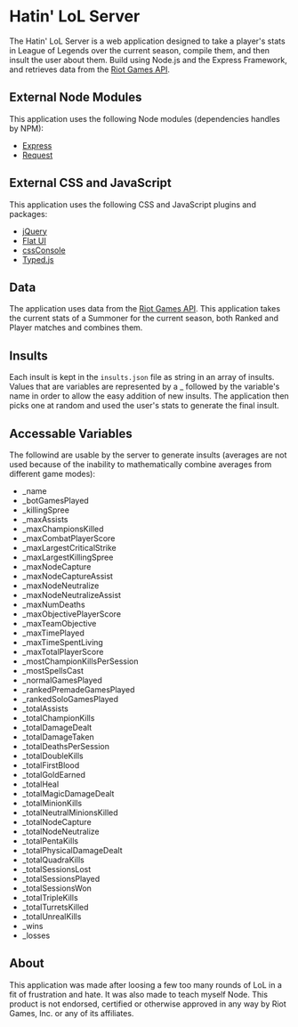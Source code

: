 Hatin' LoL Server
=================
The Hatin' LoL Server is a web application designed to take a player's stats in League of Legends over the current season, compile them, and then insult the user about them.  Build using Node.js and the Express Framework, and retrieves data from the [Riot Games API](https://developer.riotgames.com/ "Riot Games API").

External Node Modules
---------------------
This application uses the following Node modules (dependencies handles by NPM):
- [Express](http://expressjs.com/ "Express")
- [Request](https://github.com/mikeal/request "Request")

External CSS and JavaScript
---------------------------
This application uses the following CSS and JavaScript plugins and packages:
- [jQuery](http://jquery.com "jQuery")
- [Flat UI](http://designmodo.github.io/Flat-UI/ "Flat UI")
- [cssConsole](https://github.com/michalkow/cssConsole "cssConsole")
- [Typed.js](http://www.mattboldt.com/demos/typed-js/ "Typed.js")

Data
----
The application uses data from the [Riot Games API](https://developer.riotgames.com/ "Riot Games API").  This application takes the current stats of a Summoner for the current season, both Ranked and Player matches and combines them.

Insults
-------
Each insult is kept in the `insults.json` file as string in an array of insults.  Values that are variables are represented by a _ followed by the variable's name in order to allow the easy addition of new insults.  The application then picks one at random and used the user's stats to generate the final insult.

Accessable Variables
---------------------
The followind are usable by the server to generate insults (averages are not used because of the inability to mathematically combine averages from different game modes):
- _name
- _botGamesPlayed
- _killingSpree
- _maxAssists
- _maxChampionsKilled
- _maxCombatPlayerScore
- _maxLargestCriticalStrike
- _maxLargestKillingSpree
- _maxNodeCapture
- _maxNodeCaptureAssist
- _maxNodeNeutralize
- _maxNodeNeutralizeAssist
- _maxNumDeaths
- _maxObjectivePlayerScore
- _maxTeamObjective
- _maxTimePlayed
- _maxTimeSpentLiving
- _maxTotalPlayerScore
- _mostChampionKillsPerSession
- _mostSpellsCast
- _normalGamesPlayed
- _rankedPremadeGamesPlayed
- _rankedSoloGamesPlayed
- _totalAssists
- _totalChampionKills
- _totalDamageDealt
- _totalDamageTaken
- _totalDeathsPerSession
- _totalDoubleKills
- _totalFirstBlood
- _totalGoldEarned
- _totalHeal
- _totalMagicDamageDealt
- _totalMinionKills
- _totalNeutralMinionsKilled
- _totalNodeCapture
- _totalNodeNeutralize
- _totalPentaKills
- _totalPhysicalDamageDealt
- _totalQuadraKills
- _totalSessionsLost
- _totalSessionsPlayed
- _totalSessionsWon
- _totalTripleKills
- _totalTurretsKilled
- _totalUnrealKills
- _wins
- _losses

About
-----
This application was made after loosing a few too many rounds of LoL in a fit of frustration and hate.  It was also made to teach myself Node.  This product is not endorsed, certified or otherwise approved in any way by Riot Games, Inc. or any of its affiliates.